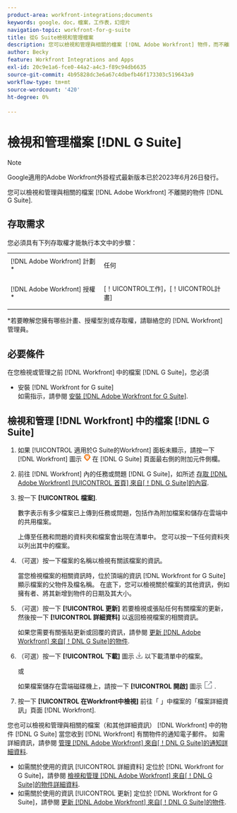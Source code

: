 ```yaml
---
product-area: workfront-integrations;documents
keywords: google，doc，檔案，工作表，幻燈片
navigation-topic: workfront-for-g-suite
title: 從G Suite檢視和管理檔案
description: 您可以檢視和管理與相關的檔案 [!DNL Adobe Workfront] 物件，而不離開G Suite。
author: Becky
feature: Workfront Integrations and Apps
exl-id: 20c9e1a6-fce0-44a2-a4c3-f89c94db6635
source-git-commit: 4b95828dc3e6a67c4dbefb46f173303c519643a9
workflow-type: tm+mt
source-wordcount: '420'
ht-degree: 0%

---
```


# 檢視和管理檔案 [!DNL G Suite]

>[!NOTE]
>
>Google適用的Adobe Workfront外掛程式最新版本已於2023年6月26日發行。

您可以檢視和管理與相關的檔案 [!DNL Adobe Workfront] 不離開的物件 [!DNL G Suite].

## 存取需求

您必須具有下列存取權才能執行本文中的步驟：

<table style="table-layout:auto"> 
 <col> 
 <col> 
 <tbody> 
  <tr> 
   <td role="rowheader">[!DNL Adobe Workfront] 計劃*</td> 
   <td> <p>任何</p> </td> 
  </tr> 
  <tr> 
   <td role="rowheader">[!DNL Adobe Workfront] 授權*</td> 
   <td> <p>[！UICONTROL工作]，[！UICONTROL計畫]</p> </td> 
  </tr> 
 </tbody> 
</table>

&#42;若要瞭解您擁有哪些計畫、授權型別或存取權，請聯絡您的 [!DNL Workfront] 管理員。

## 必要條件

在您檢視或管理之前 [!DNL Workfront] 中的檔案 [!DNL G Suite]，您必須

* 安裝 [!DNL Workfront for G suite]\
   如需指示，請參閱 [安裝 [!DNL Adobe Workfront for G Suite]](../../workfront-integrations-and-apps/workfront-for-g-suite/install-workfront-for-gsuite.md).

## 檢視和管理 [!DNL Workfront] 中的檔案 [!DNL G Suite]

1. 如果 [!UICONTROL 適用於G Suite的Workfront] 面板未顯示，請按一下 [!DNL Workfront] 圖示 ![](assets/wf-lion-icon.png) 在 [!DNL G Suite] 頁面最右側的附加元件側欄。
1. 前往 [!DNL Workfront] 內的任務或問題 [!DNL G Suite]，如所述 [存取 [!DNL Adobe Workfront] [!UICONTROL 首頁] 來自[！DNL G Suite]的內容](../../workfront-integrations-and-apps/workfront-for-g-suite/access-wf-home-content-from-g-suite.md).
1. 按一下 **[!UICONTROL 檔案]**.

   數字表示有多少檔案已上傳到任務或問題，包括作為附加檔案和儲存在雲端中的共用檔案。

   上傳至任務和問題的資料夾和檔案會出現在清單中。 您可以按一下任何資料夾以列出其中的檔案。

1. （可選）按一下檔案的名稱以檢視有關該檔案的資訊。

   當您檢視檔案的相關資訊時，位於頂端的資訊 [!DNL Workfront for G Suite] 顯示檔案的父物件及檔名稱。 在底下，您可以檢視關於檔案的其他資訊，例如擁有者、將其新增到物件的日期及其大小。

1. （可選）按一下 **[!UICONTROL 更新]** 若要檢視或張貼任何有關檔案的更新，然後按一下 **[!UICONTROL 詳細資料]** 以返回檢視檔案的相關資訊。

   如果您需要有關張貼更新或回覆的資訊，請參閱 [更新 [!DNL Adobe Workfront] 來自[！DNL G Suite]的物件](../../workfront-integrations-and-apps/workfront-for-g-suite/update-a-workfront-object-in-gsuite.md).

1. （可選）按一下 **[!UICONTROL 下載]** 圖示 ![](assets/download-icon.png) 以下載清單中的檔案。

   或

   如果檔案儲存在雲端磁碟機上，請按一下 **[!UICONTROL 開啟]** 圖示 ![](assets/open-icon.png) .

1. 按一下 **[!UICONTROL 在Workfront中檢視]** 前往「 」中檔案的「檔案詳細資訊」頁面 [!DNL Workfront].

您也可以檢視和管理與相關的檔案（和其他詳細資訊） [!DNL Workfront] 中的物件 [!DNL G Suite] 當您收到 [!DNL Workfront] 有關物件的通知電子郵件。 如需詳細資訊，請參閱 [管理 [!DNL Adobe Workfront] 來自[！DNL G Suite]的通知詳細資料](../../workfront-integrations-and-apps/workfront-for-g-suite/manage-wf-email-notification-details-in-gsuite.md).

* 如需關於使用的資訊 [!UICONTROL 詳細資料] 定位於 [!DNL Workfront for G Suite]，請參閱 [檢視和管理 [!DNL Adobe Workfront] 來自[！DNL G Suite]的物件詳細資料](../../workfront-integrations-and-apps/workfront-for-g-suite/view-manage-work-item-details-in-gsuite.md).
* 如需關於使用的資訊 [!UICONTROL 更新] 定位於 [!DNL Workfront for G Suite]，請參閱 [更新 [!DNL Adobe Workfront] 來自[！DNL G Suite]的物件](../../workfront-integrations-and-apps/workfront-for-g-suite/update-a-workfront-object-in-gsuite.md).
